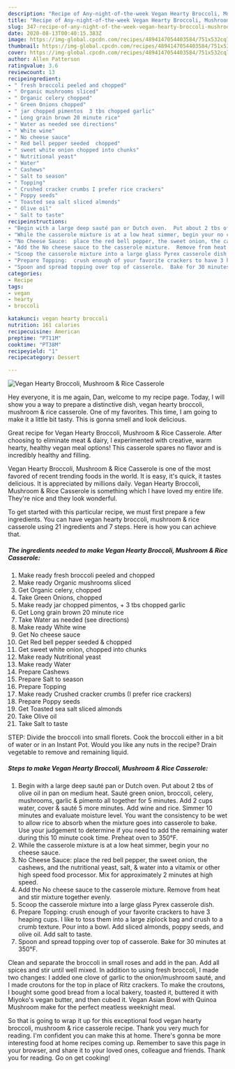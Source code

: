 ```yaml
---
description: "Recipe of Any-night-of-the-week Vegan Hearty Broccoli, Mushroom &amp;amp; Rice Casserole"
title: "Recipe of Any-night-of-the-week Vegan Hearty Broccoli, Mushroom &amp;amp; Rice Casserole"
slug: 347-recipe-of-any-night-of-the-week-vegan-hearty-broccoli-mushroom-and-amp-rice-casserole
date: 2020-08-13T00:40:15.383Z
image: https://img-global.cpcdn.com/recipes/4894147054403584/751x532cq70/vegan-hearty-broccoli-mushroom-rice-casserole-recipe-main-photo.jpg
thumbnail: https://img-global.cpcdn.com/recipes/4894147054403584/751x532cq70/vegan-hearty-broccoli-mushroom-rice-casserole-recipe-main-photo.jpg
cover: https://img-global.cpcdn.com/recipes/4894147054403584/751x532cq70/vegan-hearty-broccoli-mushroom-rice-casserole-recipe-main-photo.jpg
author: Allen Patterson
ratingvalue: 3.6
reviewcount: 13
recipeingredient:
- " fresh broccoli peeled and chopped"
- " Organic mushrooms sliced"
- " Organic celery chopped"
- " Green Onions chopped"
- " jar chopped pimentos  3 tbs chopped garlic"
- " Long grain brown 20 minute rice"
- " Water as needed see directions"
- " White wine"
- " No cheese sauce"
- " Red bell pepper seeded  chopped"
- " sweet white onion chopped into chunks"
- " Nutritional yeast"
- " Water"
- " Cashews"
- " Salt to season"
- " Topping"
- " Crushed cracker crumbs I prefer rice crackers"
- " Poppy seeds"
- " Toasted sea salt sliced almonds"
- " Olive oil"
- " Salt to taste"
recipeinstructions:
- "Begin with a large deep sauté pan or Dutch oven.  Put about 2 tbs of olive oil in pan on medium heat.  Sauté green onion, broccoli, celery, mushrooms, garlic &amp; pimento all together for 5 minutes.  Add 2 cups water, cover &amp; sauté 5 more minutes.  Add wine and rice.  Simmer 10 minutes and evaluate moisture level.  You want the consistency to be wet to allow rice to absorb when the mixture goes into casserole to bake.  Use your judgement to determine if you need to add the remaining water during this 10 minute cook time.  Preheat oven to 350°F."
- "While the casserole mixture is at a low heat simmer, begin your no cheese sauce."
- "No Cheese Sauce:  place the red bell pepper, the sweet onion, the cashews, and the nutritional yeast, salt, &amp; water into a vitamix or other high speed food processor.  Mix for approximately 2 minutes at high speed."
- "Add the No cheese sauce to the casserole mixture.  Remove from heat and stir mixture together evenly."
- "Scoop the casserole mixture into a large glass Pyrex casserole dish."
- "Prepare Topping:  crush enough of your favorite crackers to have 3 heaping cups.  I like to toss them into a large ziplock bag and crush to a crumb texture.  Pour into a bowl.  Add sliced almonds, poppy seeds, and olive oil.  Add salt to taste."
- "Spoon and spread topping over top of casserole.  Bake for 30 minutes at 350°F."
categories:
- Recipe
tags:
- vegan
- hearty
- broccoli

katakunci: vegan hearty broccoli 
nutrition: 161 calories
recipecuisine: American
preptime: "PT11M"
cooktime: "PT38M"
recipeyield: "1"
recipecategory: Dessert

---
```



![Vegan Hearty Broccoli, Mushroom &amp; Rice Casserole](https://img-global.cpcdn.com/recipes/4894147054403584/751x532cq70/vegan-hearty-broccoli-mushroom-rice-casserole-recipe-main-photo.jpg)

Hey everyone, it is me again, Dan, welcome to my recipe page. Today, I will show you a way to prepare a distinctive dish, vegan hearty broccoli, mushroom &amp; rice casserole. One of my favorites. This time, I am going to make it a little bit tasty. This is gonna smell and look delicious.

Great recipe for Vegan Hearty Broccoli, Mushroom &amp; Rice Casserole. After choosing to eliminate meat &amp; dairy, I experimented with creative, warm hearty, healthy vegan meal options! This casserole spares no flavor and is incredibly healthy and filling.

Vegan Hearty Broccoli, Mushroom &amp; Rice Casserole is one of the most favored of recent trending foods in the world. It is easy, it's quick, it tastes delicious. It is appreciated by millions daily. Vegan Hearty Broccoli, Mushroom &amp; Rice Casserole is something which I have loved my entire life. They're nice and they look wonderful.


To get started with this particular recipe, we must first prepare a few ingredients. You can have vegan hearty broccoli, mushroom &amp; rice casserole using 21 ingredients and 7 steps. Here is how you can achieve that.

<!--inarticleads1-->

##### The ingredients needed to make Vegan Hearty Broccoli, Mushroom &amp; Rice Casserole:

1. Make ready  fresh broccoli peeled and chopped
1. Make ready  Organic mushrooms sliced
1. Get  Organic celery, chopped
1. Take  Green Onions, chopped
1. Make ready  jar chopped pimentos, + 3 tbs chopped garlic
1. Get  Long grain brown 20 minute rice
1. Take  Water as needed (see directions)
1. Make ready  White wine
1. Get  No cheese sauce
1. Get  Red bell pepper seeded &amp; chopped
1. Get  sweet white onion, chopped into chunks
1. Make ready  Nutritional yeast
1. Make ready  Water
1. Prepare  Cashews
1. Prepare  Salt to season
1. Prepare  Topping
1. Make ready  Crushed cracker crumbs (I prefer rice crackers)
1. Prepare  Poppy seeds
1. Get  Toasted sea salt sliced almonds
1. Take  Olive oil
1. Take  Salt to taste


STEP: Divide the broccoli into small florets. Cook the broccoli either in a bit of water or in an Instant Pot. Would you like any nuts in the recipe? Drain vegetable to remove and remaining liquid. 

<!--inarticleads2-->

##### Steps to make Vegan Hearty Broccoli, Mushroom &amp; Rice Casserole:

1. Begin with a large deep sauté pan or Dutch oven.  Put about 2 tbs of olive oil in pan on medium heat.  Sauté green onion, broccoli, celery, mushrooms, garlic &amp; pimento all together for 5 minutes.  Add 2 cups water, cover &amp; sauté 5 more minutes.  Add wine and rice.  Simmer 10 minutes and evaluate moisture level.  You want the consistency to be wet to allow rice to absorb when the mixture goes into casserole to bake.  Use your judgement to determine if you need to add the remaining water during this 10 minute cook time.  Preheat oven to 350°F.
1. While the casserole mixture is at a low heat simmer, begin your no cheese sauce.
1. No Cheese Sauce:  place the red bell pepper, the sweet onion, the cashews, and the nutritional yeast, salt, &amp; water into a vitamix or other high speed food processor.  Mix for approximately 2 minutes at high speed.
1. Add the No cheese sauce to the casserole mixture.  Remove from heat and stir mixture together evenly.
1. Scoop the casserole mixture into a large glass Pyrex casserole dish.
1. Prepare Topping:  crush enough of your favorite crackers to have 3 heaping cups.  I like to toss them into a large ziplock bag and crush to a crumb texture.  Pour into a bowl.  Add sliced almonds, poppy seeds, and olive oil.  Add salt to taste.
1. Spoon and spread topping over top of casserole.  Bake for 30 minutes at 350°F.


Clean and separate the broccoli in small roses and add in the pan. Add all spices and stir until well mixed. In addition to using fresh broccoli, I made two changes: I added one clove of garlic to the onion/mushroom sauté, and I made croutons for the top in place of Ritz crackers. To make the croutons, I bought some good bread from a local bakery, toasted it, buttered it with Miyoko&#39;s vegan butter, and then cubed it. Vegan Asian Bowl with Quinoa Mushroom make for the perfect meatless weeknight meal. 

So that is going to wrap it up for this exceptional food vegan hearty broccoli, mushroom &amp; rice casserole recipe. Thank you very much for reading. I'm confident you can make this at home. There's gonna be more interesting food at home recipes coming up. Remember to save this page in your browser, and share it to your loved ones, colleague and friends. Thank you for reading. Go on get cooking!
